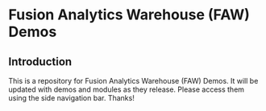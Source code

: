 # Fusion Analytics Warehouse (FAW) Demos

## Introduction

This is a repository for Fusion Analytics Warehouse (FAW) Demos. It will be updated with demos and modules as they release. Please access them using the side navigation bar. Thanks!
